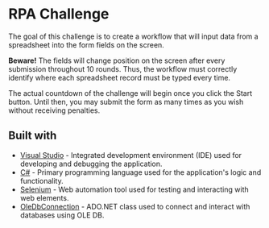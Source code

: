 # RPA Challenge

The goal of this challenge is to create a workflow that will input data from a spreadsheet into the form fields on the screen.

**Beware!** The fields will change position on the screen after every submission throughout 10 rounds. Thus, the workflow must correctly identify where each spreadsheet record must be typed every time.

The actual countdown of the challenge will begin once you click the Start button. Until then, you may submit the form as many times as you wish without receiving penalties.

## Built with 

- [Visual Studio](https://visualstudio.microsoft.com/) - Integrated development environment (IDE) used for developing and debugging the application.
- [C#](https://learn.microsoft.com/en-us/dotnet/csharp/) - Primary programming language used for the application's logic and functionality.
- [Selenium](https://www.selenium.dev/) - Web automation tool used for testing and interacting with web elements.
- [OleDbConnection](https://learn.microsoft.com/en-us/dotnet/api/system.data.oledb.oledbconnection) - ADO.NET class used to connect and interact with databases using OLE DB.
